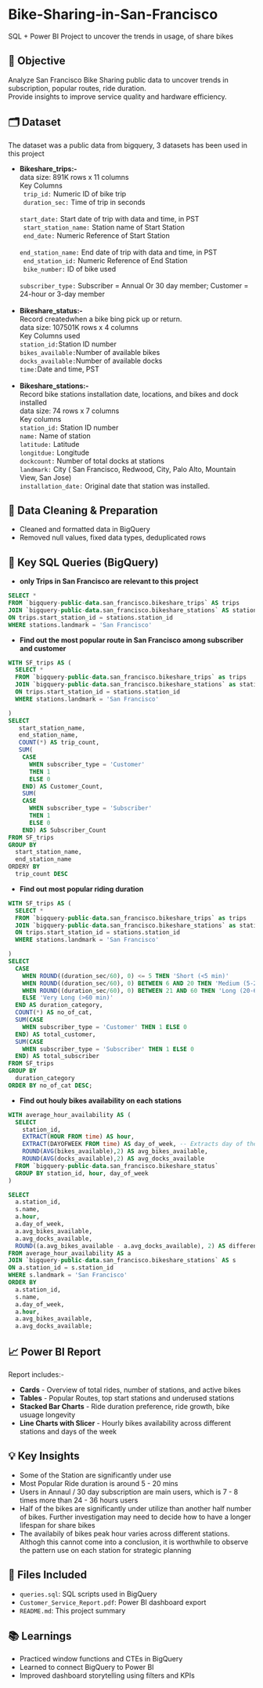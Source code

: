 # Bike-Sharing-in-San-Francisco
SQL + Power BI Project to uncover the trends in usage,  of share bikes

## 📌 Objective  
Analyze San Francisco Bike Sharing public data to uncover trends in subscription, popular routes, ride duration.  
Provide insights to improve service quality and hardware efficiency.

## 🗂️ Dataset  
The dataset was a public data from bigquery, 3 datasets has been used in this project<br>
- <b>Bikeshare_trips:- </b><br>
  data size: 891K rows x 11 columns <br>
  Key Columns<br>
  <code> trip_id:</code> Numeric ID of bike trip <br>
  <code> duration_sec:</code> Time of trip in seconds<br>
  <code> start_date:</code> Start date of trip with data and time, in PST<br>
  <code> start_station_name:</code> Station name of Start Station<br>
  <code> end_date:</code> Numeric Reference of Start Station<br>
  <code> end_station_name:</code> End date of trip with data and time, in PST<br>
  <code> end_station_id:</code> Numeric Reference of End Station<br>
  <code> bike_number:</code> ID of bike used<br>
  <code> subscriber_type:</code> Subscriber = Annual Or 30 day member; Customer = 24-hour or 3-day member<br>
  <br>
- <b>Bikeshare_status:-</b> <br>
  Record createdwhen a bike bing pick up or return.<br>
  data size: 107501K rows x 4 columns<br>
  Key Columns used<br>
  <code>station_id:</code>Station ID number<br>
  <code>bikes_available:</code>Number of available bikes<br>
  <code>docks_available:</code>Number of available docks<br>
  <code>time:</code>Date and time, PST<br>
  <br>  
- <b>Bikeshare_stations:- </b><br>
  Record bike stations installation date, locations, and bikes and dock installed<br>
  data size: 74 rows x 7 columns<br>
  Key columns<br>
  <code>station_id:</code> Station ID number<br>
  <code>name:</code> Name of station<br>
  <code>latitude:</code> Latitude<br>
  <code>longitdue:</code> Longitude<br>
  <code>dockcount:</code> Number of total docks at stations<br>
  <code>landmark:</code> City ( San Francisco, Redwood, City, Palo Alto, Mountain View, San Jose)<br>
  <code>installation_date:</code> Original date that station was installed. <br>

## 🔧 Data Cleaning & Preparation  
- Cleaned and formatted data in BigQuery
- Removed null values, fixed data types, deduplicated rows
  
## 🧠 Key SQL Queries (BigQuery)

- <b>only Trips in San Francisco are relevant to this project</b>
```sql
SELECT * 
FROM `bigquery-public-data.san_francisco.bikeshare_trips` AS trips
JOIN `bigquery-public-data.san_francisco.bikeshare_stations` AS stations
ON trips.start_station_id = stations.station_id
WHERE stations.landmark = 'San Francisco'
```
- <b>Find out the most popular route in San Francisco among subscriber and customer</b><br>
```sql
WITH SF_trips AS (
  SELECT * 
  FROM `bigquery-public-data.san_francisco.bikeshare_trips` as trips
  JOIN `bigquery-public-data.san_francisco.bikeshare_stations` as stations
  ON trips.start_station_id = stations.station_id
  WHERE stations.landmark = 'San Francisco'

)
SELECT
   start_station_name,
   end_station_name,
   COUNT(*) AS trip_count,
   SUM(
    CASE 
      WHEN subscriber_type = 'Customer'  
      THEN 1
      ELSE 0
    END) AS Customer_Count,
    SUM(
    CASE 
      WHEN subscriber_type = 'Subscriber' 
      THEN 1
      ELSE 0
    END) AS Subscriber_Count
FROM SF_trips
GROUP BY 
  start_station_name,
  end_station_name
ORDERY BY
  trip_count DESC
```
- <b>Find out most popular riding duration</b><br>
```sql
WITH SF_trips AS (
  SELECT * 
  FROM `bigquery-public-data.san_francisco.bikeshare_trips` as trips
  JOIN `bigquery-public-data.san_francisco.bikeshare_stations` as stations
  ON trips.start_station_id = stations.station_id
  WHERE stations.landmark = 'San Francisco'

)
SELECT
  CASE 
    WHEN ROUND((duration_sec/60), 0) <= 5 THEN 'Short (<5 min)'
    WHEN ROUND((duration_sec/60), 0) BETWEEN 6 AND 20 THEN 'Medium (5-20 min)'
    WHEN ROUND((duration_sec/60), 0) BETWEEN 21 AND 60 THEN 'Long (20-60 min)'
    ELSE 'Very Long (>60 min)'
  END AS duration_category,
  COUNT(*) AS no_of_cat,
  SUM(CASE 
    WHEN subscriber_type = 'Customer' THEN 1 ELSE 0 
  END) AS total_customer,
  SUM(CASE 
    WHEN subscriber_type = 'Subscriber' THEN 1 ELSE 0 
  END) AS total_subscriber
FROM SF_trips
GROUP BY 
  duration_category
ORDER BY no_of_cat DESC;
```

- <b>Find out houly bikes availability on each stations</b><br>
```sql
WITH average_hour_availability AS ( 
  SELECT 
    station_id, 
    EXTRACT(HOUR FROM time) AS hour, 
    EXTRACT(DAYOFWEEK FROM time) AS day_of_week, -- Extracts day of the week (1 = Sunday, 7 = Saturday)
    ROUND(AVG(bikes_available),2) AS avg_bikes_available, 
    ROUND(AVG(docks_available),2) AS avg_docks_available
  FROM `bigquery-public-data.san_francisco.bikeshare_status` 
  GROUP BY station_id, hour, day_of_week
) 

SELECT
  a.station_id,
  s.name, 
  a.hour, 
  a.day_of_week,  
  a.avg_bikes_available, 
  a.avg_docks_available, 
  ROUND((a.avg_bikes_available - a.avg_docks_available), 2) AS difference_avail
FROM average_hour_availability AS a
JOIN `bigquery-public-data.san_francisco.bikeshare_stations` AS s
ON a.station_id = s.station_id
WHERE s.landmark = 'San Francisco'
ORDER BY 
  a.station_id,
  s.name, 
  a.day_of_week,  
  a.hour, 
  a.avg_bikes_available, 
  a.avg_docks_available;
```

## 📈 Power BI Report  
Report includes:-<br>
- <b>Cards</b> - Overview of total rides, number of stations, and active bikes 
- <b>Tables</b> - Popular Routes, top start stations and underused stations
- <b>Stacked Bar Charts</b> - Ride duration preference, ride growth, bike usuage longevity
- <b>Line Charts with Slicer</b> - Hourly bikes availability across different stations and days of the week

## 💡 Key Insights
- Some of the Station are significantly under use
- Most Popular Ride duration is around 5 - 20 mins
- Users in Annaul / 30 day subscription are main users, which is 7 - 8 times more than 24 - 36 hours users
- Half of the bikes are significantly under utilize than another half number of bikes. Further investigation may need to decide how to have a longer lifespan for share bikes
- The availabily of bikes peak hour varies across different stations. Althogh this cannot come into a conclusion, it is worthwhile to observe the pattern use on each station for strategic planning 

## 📎 Files Included
- `queries.sql`: SQL scripts used in BigQuery
- `Customer_Service_Report.pdf`: Power BI dashboard export
- `README.md`: This project summary

## 📚 Learnings
- Practiced window functions and CTEs in BigQuery
- Learned to connect BigQuery to Power BI
- Improved dashboard storytelling using filters and KPIs

